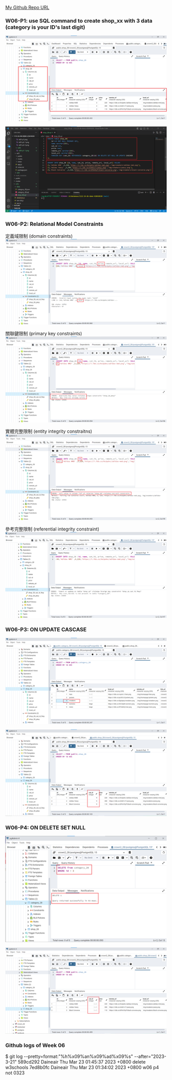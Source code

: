 [My Github Repo URL](https://github.com/Daineair/1112-2A-db-demo-410410228)

### W06-P1: use SQL command to create shop_xx with 3 data (category is your ID's last digit)

![](w06-p1-1.png)
 
![](w06-p1-2.png)

### W06-P2: Relational Model Constraints

定義域限制 (domain constraints)
![](w06-p2-1.png)
 
關聯鍵限制 (primary key constraints)
![](w06-p2-2.png)
 
實體完整限制 (entity integrity constraitns)
![](w06-p2-3.png)
 
參考完整限制 (referential integrity constraint)
![](w06-p2-4.png)

### W06-P3: ON UPDATE CASCASE
 
![](w06-p3-1.png)
 
![](w06-p3-2.png)

### W06-P4: ON DELETE SET NULL
 
![](w06-p4-1.png)
 
![](w06-p4-2.png)

### Github logs of Week 06

$ git log --pretty=format:"%h%x09%an%x09%ad%x09%s" --after="2023-3-21"
589cd292        Daineair        Thu Mar 23 01:45:37 2023 +0800  delete w3schools
7ed8b0fc        Daineair        Thu Mar 23 01:34:02 2023 +0800  w06 p4 not 0323